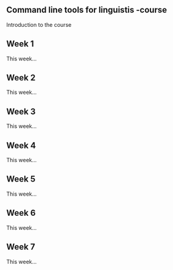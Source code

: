 ## Command line tools for linguistis -course

Introduction to the course

## Week 1

This week...

## Week	2

This week...

## Week	3

This week...

## Week	4

This week...

## Week	5

This week...

## Week	6

This week...

## Week	7

This week...